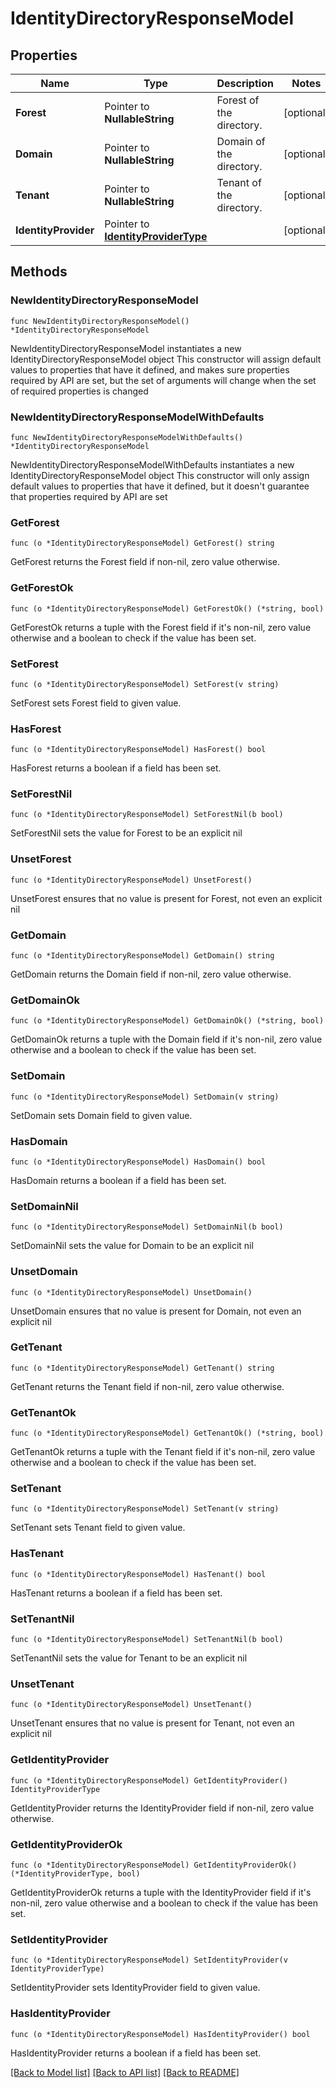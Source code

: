 # IdentityDirectoryResponseModel

## Properties

Name | Type | Description | Notes
------------ | ------------- | ------------- | -------------
**Forest** | Pointer to **NullableString** | Forest of the directory. | [optional] 
**Domain** | Pointer to **NullableString** | Domain of the directory. | [optional] 
**Tenant** | Pointer to **NullableString** | Tenant of the directory. | [optional] 
**IdentityProvider** | Pointer to [**IdentityProviderType**](IdentityProviderType.md) |  | [optional] 

## Methods

### NewIdentityDirectoryResponseModel

`func NewIdentityDirectoryResponseModel() *IdentityDirectoryResponseModel`

NewIdentityDirectoryResponseModel instantiates a new IdentityDirectoryResponseModel object
This constructor will assign default values to properties that have it defined,
and makes sure properties required by API are set, but the set of arguments
will change when the set of required properties is changed

### NewIdentityDirectoryResponseModelWithDefaults

`func NewIdentityDirectoryResponseModelWithDefaults() *IdentityDirectoryResponseModel`

NewIdentityDirectoryResponseModelWithDefaults instantiates a new IdentityDirectoryResponseModel object
This constructor will only assign default values to properties that have it defined,
but it doesn't guarantee that properties required by API are set

### GetForest

`func (o *IdentityDirectoryResponseModel) GetForest() string`

GetForest returns the Forest field if non-nil, zero value otherwise.

### GetForestOk

`func (o *IdentityDirectoryResponseModel) GetForestOk() (*string, bool)`

GetForestOk returns a tuple with the Forest field if it's non-nil, zero value otherwise
and a boolean to check if the value has been set.

### SetForest

`func (o *IdentityDirectoryResponseModel) SetForest(v string)`

SetForest sets Forest field to given value.

### HasForest

`func (o *IdentityDirectoryResponseModel) HasForest() bool`

HasForest returns a boolean if a field has been set.

### SetForestNil

`func (o *IdentityDirectoryResponseModel) SetForestNil(b bool)`

 SetForestNil sets the value for Forest to be an explicit nil

### UnsetForest
`func (o *IdentityDirectoryResponseModel) UnsetForest()`

UnsetForest ensures that no value is present for Forest, not even an explicit nil
### GetDomain

`func (o *IdentityDirectoryResponseModel) GetDomain() string`

GetDomain returns the Domain field if non-nil, zero value otherwise.

### GetDomainOk

`func (o *IdentityDirectoryResponseModel) GetDomainOk() (*string, bool)`

GetDomainOk returns a tuple with the Domain field if it's non-nil, zero value otherwise
and a boolean to check if the value has been set.

### SetDomain

`func (o *IdentityDirectoryResponseModel) SetDomain(v string)`

SetDomain sets Domain field to given value.

### HasDomain

`func (o *IdentityDirectoryResponseModel) HasDomain() bool`

HasDomain returns a boolean if a field has been set.

### SetDomainNil

`func (o *IdentityDirectoryResponseModel) SetDomainNil(b bool)`

 SetDomainNil sets the value for Domain to be an explicit nil

### UnsetDomain
`func (o *IdentityDirectoryResponseModel) UnsetDomain()`

UnsetDomain ensures that no value is present for Domain, not even an explicit nil
### GetTenant

`func (o *IdentityDirectoryResponseModel) GetTenant() string`

GetTenant returns the Tenant field if non-nil, zero value otherwise.

### GetTenantOk

`func (o *IdentityDirectoryResponseModel) GetTenantOk() (*string, bool)`

GetTenantOk returns a tuple with the Tenant field if it's non-nil, zero value otherwise
and a boolean to check if the value has been set.

### SetTenant

`func (o *IdentityDirectoryResponseModel) SetTenant(v string)`

SetTenant sets Tenant field to given value.

### HasTenant

`func (o *IdentityDirectoryResponseModel) HasTenant() bool`

HasTenant returns a boolean if a field has been set.

### SetTenantNil

`func (o *IdentityDirectoryResponseModel) SetTenantNil(b bool)`

 SetTenantNil sets the value for Tenant to be an explicit nil

### UnsetTenant
`func (o *IdentityDirectoryResponseModel) UnsetTenant()`

UnsetTenant ensures that no value is present for Tenant, not even an explicit nil
### GetIdentityProvider

`func (o *IdentityDirectoryResponseModel) GetIdentityProvider() IdentityProviderType`

GetIdentityProvider returns the IdentityProvider field if non-nil, zero value otherwise.

### GetIdentityProviderOk

`func (o *IdentityDirectoryResponseModel) GetIdentityProviderOk() (*IdentityProviderType, bool)`

GetIdentityProviderOk returns a tuple with the IdentityProvider field if it's non-nil, zero value otherwise
and a boolean to check if the value has been set.

### SetIdentityProvider

`func (o *IdentityDirectoryResponseModel) SetIdentityProvider(v IdentityProviderType)`

SetIdentityProvider sets IdentityProvider field to given value.

### HasIdentityProvider

`func (o *IdentityDirectoryResponseModel) HasIdentityProvider() bool`

HasIdentityProvider returns a boolean if a field has been set.


[[Back to Model list]](../README.md#documentation-for-models) [[Back to API list]](../README.md#documentation-for-api-endpoints) [[Back to README]](../README.md)


